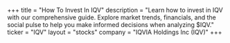 +++
title = "How To Invest In IQV"
description = "Learn how to invest in IQV with our comprehensive guide. Explore market trends, financials, and the social pulse to help you make informed decisions when analyzing $IQV."
ticker = "IQV"
layout = "stocks"
company = "IQVIA Holdings Inc (IQV)"
+++

